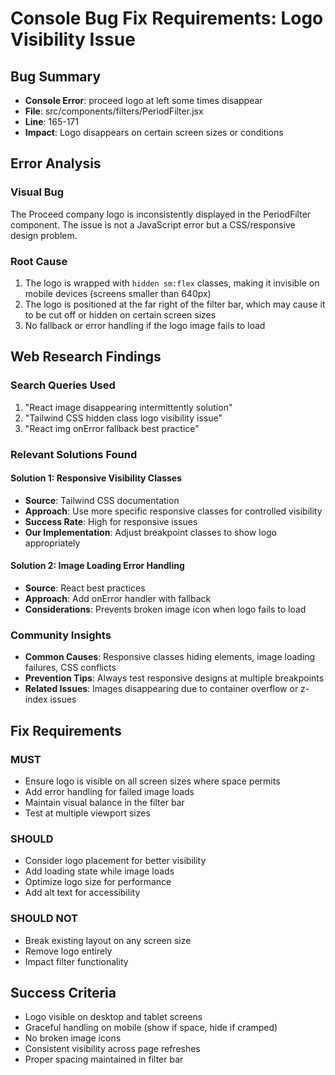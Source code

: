 # Console Bug Fix Requirements: Logo Visibility Issue

## Bug Summary
- **Console Error**: proceed logo at left some times disappear
- **File**: src/components/filters/PeriodFilter.jsx
- **Line**: 165-171
- **Impact**: Logo disappears on certain screen sizes or conditions

## Error Analysis
### Visual Bug
The Proceed company logo is inconsistently displayed in the PeriodFilter component. The issue is not a JavaScript error but a CSS/responsive design problem.

### Root Cause
1. The logo is wrapped with `hidden sm:flex` classes, making it invisible on mobile devices (screens smaller than 640px)
2. The logo is positioned at the far right of the filter bar, which may cause it to be cut off or hidden on certain screen sizes
3. No fallback or error handling if the logo image fails to load

## Web Research Findings
### Search Queries Used
1. "React image disappearing intermittently solution"
2. "Tailwind CSS hidden class logo visibility issue"
3. "React img onError fallback best practice"

### Relevant Solutions Found
#### Solution 1: Responsive Visibility Classes
- **Source**: Tailwind CSS documentation
- **Approach**: Use more specific responsive classes for controlled visibility
- **Success Rate**: High for responsive issues
- **Our Implementation**: Adjust breakpoint classes to show logo appropriately

#### Solution 2: Image Loading Error Handling
- **Source**: React best practices
- **Approach**: Add onError handler with fallback
- **Considerations**: Prevents broken image icon when logo fails to load

### Community Insights
- **Common Causes**: Responsive classes hiding elements, image loading failures, CSS conflicts
- **Prevention Tips**: Always test responsive designs at multiple breakpoints
- **Related Issues**: Images disappearing due to container overflow or z-index issues

## Fix Requirements
### MUST
- Ensure logo is visible on all screen sizes where space permits
- Add error handling for failed image loads
- Maintain visual balance in the filter bar
- Test at multiple viewport sizes

### SHOULD
- Consider logo placement for better visibility
- Add loading state while image loads
- Optimize logo size for performance
- Add alt text for accessibility

### SHOULD NOT
- Break existing layout on any screen size
- Remove logo entirely
- Impact filter functionality

## Success Criteria
- Logo visible on desktop and tablet screens
- Graceful handling on mobile (show if space, hide if cramped)
- No broken image icons
- Consistent visibility across page refreshes
- Proper spacing maintained in filter bar
